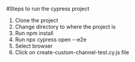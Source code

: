 #Steps to run the cypress project

1. Clone the project
2. Change directory to where the project is
3. Run npm install 
4. Run npx cypress open --e2e
5. Select browser
6. Click on create-custom-channel-test.cy.js file